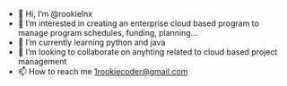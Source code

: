 - 👋 Hi, I’m @rookielnx
- 👀 I’m interested in creating an enterprise cloud based program to manage program schedules, funding, planning...
- 🌱 I’m currently learning python and java
- 💞️ I’m looking to collaborate on anyhting related to cloud based project management
- 📫 How to reach me 1rookiecoder@gmail.com

<!---
rookielnx/rookielnx is a ✨ special ✨ repository because its `README.md` (this file) appears on your GitHub profile.
You can click the Preview link to take a look at your changes.
--->
